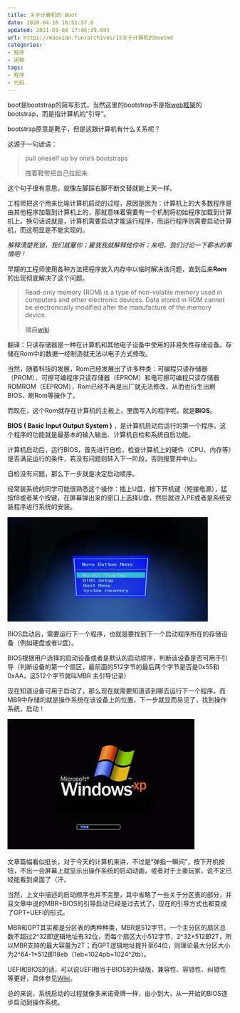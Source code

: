 ```yaml
---
title: 关于计算机的 Boot
date: 2020-04-16 16:51:57.0
updated: 2021-01-08 17:06:39.693
url: https://maoxian.fun/archives/15关于计算机的bootmd
categories: 
- 程序
- 闲聊
tags: 
- 程序
- 代码
---
```


boot是bootstrap的简写形式，当然这里的bootstrap不是指[web框架](https://getbootstrap.com/)的bootstrap，而是指计算机的“引导”。

bootstrap原意是靴子，但是这跟计算机有什么关系呢？

这源于一句谚语：

> pull oneself up by one’s bootstraps
>
> 拽着鞋带把自己拉起来

这个句子很有意思，就像左脚踩右脚不断交替就能上天一样。

工程师把这个用来比喻计算机启动的过程，原因是因为：计算机上的大多数程序是由其他程序加载到计算机上的，那就意味着需要有一个机制将初始程序加载到计算机上。换句话说就是，计算机需要启动才能运行程序，而运行程序则需要启动计算机，而这明显是不能实现的。

*解释清楚死锁，我们就雇你；雇我我就解释给你听；来吧，我们讨论一下薪水的事情吧！*

早期的工程师使用各种方法把程序放入内存中以临时解决该问题，直到后来**Rom**的出现彻底解决了这个问题。

> Read-only memory (ROM) is a type of non-volatile memory used in computers and other electronic devices. Data stored in ROM cannot be electronically modified after the manufacture of the memory device. 
>
> 
> 摘自[wiki](https://en.wikipedia.org/wiki/Read-only_memory)

翻译：只读存储器是一种在计算机和其他电子设备中使用的非易失性存储设备。存储在Rom中的数据一经制造就无法以电子方式修改。



当然，随着科技的发展，Rom已经发展出了许多种类：可编程只读存储器（PROM）、可擦可编程序只读存储器（EPROM）和电可擦可编程只读存储器ROMROM（EEPROM），Rom已经不再是出厂就无法修改，从而也衍生出刷BIOS、刷Rom等操作了。

而现在，这个Rom就存在计算机的主板上，里面写入的程序呢，就是**BIOS**。

**BIOS ( Basic Input Output System )** ，是计算机启动后运行的第一个程序。这个程序的功能就是最基本的输入输出、计算机自检和系统自启功能。

计算机启动后，运行BIOS，首先进行自检，检查计算机上的硬件（CPU、内存等）是否满足运行的条件，若没有问题则转入下一阶段，否则报警并中止。

自检没有问题，那么下一步就是决定启动顺序。

经常装系统的同学可能很熟悉这个操作：插上U盘，按下开机键（短接电源），猛按f8或者某个按键，在屏幕弹出来的窗口上选择U盘，然后就进入PE或者是系统安装程序进行系统的安装。

![img](./assets/img/2d1575284cf52f1871bd04a7cf2d75b4-5a96bb-1610095398.png?x-oss-process=style/mxcompress)

BIOS启动后，需要运行下一个程序，也就是要找到下一个启动程序所在的存储设备（例如硬盘或者U盘）。

BIOS根据用户选择的启动设备或者是默认的启动顺序，判断该设备是否可用于引导（判断设备的第一个扇区，最前面的512字节的最后两个字节是否是0x55和0xAA，这512个字节就叫MBR 主引导记录）

现在知道设备可用于启动了，那么现在就需要知道该到哪去运行下一个程序。而MBR中存储的就是操作系统在该设备上的位置，下一步就显而易见了，找到操作系统，启动！

![img](./assets/img/b864d20e64f6e15e211f6017b3af5981-d3c0bd-1610095362.png?x-oss-process=style/mxcompress)

文章篇幅看似挺长，对于今天的计算机来讲，不过是“弹指一瞬间”，按下开机按钮，不出一会屏幕上就显示出操作系统的启动动画，或者对于土豪玩家，说不定已经能看到桌面了（汗。

当然，上文中描述的启动顺序也并不完整，其中省略了一些关于分区表的部分，并且文章中说的MBR+BIOS的引导启动已经是过去式了，现在的引导方式也都变成了GPT+UEFI的形式。

MBR和GPT其实都是分区表的两种种类，MBR是512字节，一个主分区的扇区总数不超过2^32即逻辑地址有32位，而每个扇区大小512字节，2^32\*512即2T，所以MBR支持的最大容量为2T；而GPT逻辑地址提升至64位，则理论最大分区大小为2^64-1\*512即18eb（1eb=1024pb=1024^2tb）。

UEFI和BIOS的话，可以说UEFI相当于BIOS的升级版，兼容性、容错性、纠错性等更好，具体参见[Wiki](https://en.wikipedia.org/wiki/Unified_Extensible_Firmware_Interface)。

总的来说，系统启动的过程就像多米诺骨牌一样，由小到大，从一开始的BIOS逐步启动到操作系统。